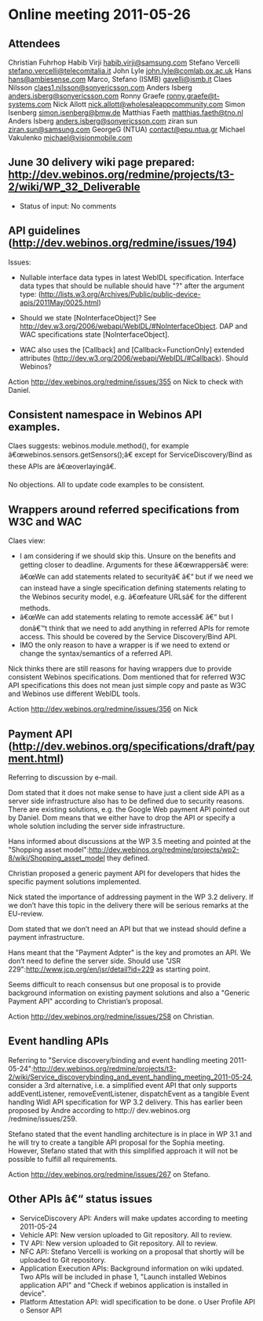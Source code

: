 Online meeting 2011-05-26
=========================

Attendees
---------

Christian Fuhrhop
Habib Virji habib.virji@samsung.com
Stefano Vercelli stefano.vercelli@telecomitalia.it
John Lyle john.lyle@comlab.ox.ac.uk
Hans hans@ambiesense.com
Marco, Stefano (ISMB) gavelli@ismb.it
Claes Nilsson claes1.nilsson@sonyericsson.com
Anders Isberg anders.isberg@sonyericsson.com
Ronny Graefe ronny.graefe@t-systems.com
Nick Allott nick.allott@wholesaleappcommunity.com
Simon Isenberg simon.isenberg@bmw.de
Matthias Faeth matthias.faeth@tno.nl
Anders Isberg anders.isberg@sonyericsson.com
ziran sun ziran.sun@samsung.com
GeorgeG (NTUA) contact@epu.ntua.gr
Michael Vakulenko michael@visionmobile.com

June 30 delivery wiki page prepared: http://dev.webinos.org/redmine/projects/t3-2/wiki/WP_32_Deliverable
------------------------------------------------------------------------------------------------------------------

- Status of input: No comments

API guidelines (http://dev.webinos.org/redmine/issues/194)
----------------------------------------------------------

Issues:

-   Nullable interface data types in latest WebIDL specification. Interface data types that should be nullable should have "?" after the argument type: (http://lists.w3.org/Archives/Public/public-device-apis/2011May/0025.html)

-   Should we state [NoInterfaceObject]? See http://dev.w3.org/2006/webapi/WebIDL/#NoInterfaceObject. DAP and WAC specifications state [NoInterfaceObject].

-   WAC also uses the [Callback] and [Callback=FunctionOnly] extended attributes (http://dev.w3.org/2006/webapi/WebIDL/#Callback). Should Webinos?

Action http://dev.webinos.org/redmine/issues/355 on Nick to check with Daniel.

Consistent namespace in Webinos API examples.
---------------------------------------------

Claes suggests: webinos.module.method(), for example â€œwebinos.sensors.getSensors();â€ except for ServiceDiscovery/Bind as these APIs are â€œoverlayingâ€.

No objections. All to update code examples to be consistent.

Wrappers around referred specifications from W3C and WAC
--------------------------------------------------------

Claes view:

-   I am considering if we should skip this. Unsure on the benefits and getting closer to deadline. Arguments for these â€œwrappersâ€ were: â€œWe can add statements related to securityâ€ â€“ but if we need we can instead have a single specification defining statements relating to the Webinos security model, e.g. â€œfeature URLsâ€ for the different methods.
-   â€œWe can add statements relating to remote accessâ€ â€“ but I donâ€™t think that we need to add anything in referred APIs for remote access. This should be covered by the Service Discovery/Bind API.
-   IMO the only reason to have a wrapper is if we need to extend or change the syntax/semantics of a referred API.

Nick thinks there are still reasons for having wrappers due to provide consistent Webinos specifications. Dom mentioned that for referred W3C API specifications this does not mean just simple copy and paste as W3C and Webinos use different WebIDL tools.

Action http://dev.webinos.org/redmine/issues/356 on Nick

Payment API (http://dev.webinos.org/specifications/draft/payment.html)
----------------------------------------------------------------------

Referring to discussion by e-mail.

Dom stated that it does not make sense to have just a client side API as a server side infrastructure also has to be defined due to security reasons. There are existing solutions, e.g. the Google Web payment API pointed out by Daniel. Dom means that we either have to drop the API or specify a whole solution including the server side infrastructure.

Hans informed about discussions at the WP 3.5 meeting and pointed at the "Shopping asset model":http://dev.webinos.org/redmine/projects/wp2-8/wiki/Shopping_asset_model they defined.

Christian proposed a generic payment API for developers that hides the specific payment solutions implemented.

Nick stated the importance of addressing payment in the WP 3.2 delivery. If we don’t have this topic in the delivery there will be serious remarks at the EU-review.

Dom stated that we don’t need an API but that we instead should define a payment infrastructure.

Hans meant that the "Payment Adpter" is the key and promotes an API. We don’t need to define the server side. Should use "JSR 229":http://www.jcp.org/en/jsr/detail?id=229 as starting point.

Seems difficult to reach consensus but one proposal is to provide background information on existing payment solutions and also a "Generic Payment API" according to Christian’s proposal.

Action http://dev.webinos.org/redmine/issues/258 on Christian.

Event handling APIs
-------------------

Referring to "Service discovery/binding and event handling meeting 2011-05-24":http://dev.webinos.org/redmine/projects/t3-2/wiki/Service_discoverybinding_and_event_handling_meeting_2011-05-24, consider a 3rd alternative, i.e. a simplified event API that only supports addEventListener, removeEventListener, dispatchEvent as a tangible Event handlng Widl API specification for WP 3.2 delivery. This has earlier been proposed by Andre according to http:// dev.webinos.org /redmine/issues/259.

Stefano stated that the event handling architecture is in place in WP 3.1 and he will try to create a tangible API proposal for the Sophia meeting. However, Stefano stated that with this simplified approach it will not be possible to fulfill all requirements.

Action http://dev.webinos.org/redmine/issues/267 on Stefano.

Other APIs â€“ status issues
----------------------------

-   ServiceDiscovery API: Anders will make updates according to meeting 2011-05-24
-   Vehicle API: New version uploaded to Git repository. All to review.
-   TV API: New version uploaded to Git repository. All to review.
-   NFC API: Stefano Vercelli is working on a proposal that shortly will be uploaded to Git repository.
-   Application Execution APIs: Background information on wiki updated. Two APIs will be included in phase 1, "Launch installed Webinos application API" and "Check if webinos application is installed in device".
-   Platform Attestation API: widl specification to be done.
    o User Profile API
    o Sensor API

